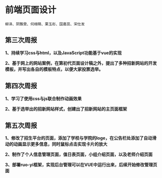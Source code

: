 # 前端页面设计
    柳泽、阴雅雯、何栩萌、栗玉彤、国嘉蕊、宋仕发
## 第三次周报
**1、持续学习css与html，以及JavaScript功能基于vue的实现**

**2、基于网上的网站案例，在第初代页面设计稿之外，提出了多种招新网站的开发模板，并写出各自的模板特点，以便大家投票选举。**
## 第四次周报
**1、学习了使用css与js联合制作动画效果**

**2、基于选举出的招新网站样式，创建出了招新网站的主页面框架**
## 第五次周报
**1、修改了招生平台的页面，添加了学校与学院的loge，在公告栏处添加了自动滑动的动画显示更多信息，同时鼠标点击实现卡片的放大**

**2、制作了个人信息管理页面，值日表页面，小组介绍页面，以及老师介绍页面**

**3、部署ruo-yi框架，实现后台管理可以在VUE中运行出来，后续开始修改管理页面**
